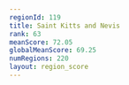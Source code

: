 ```yaml
---
regionId: 119
title: Saint Kitts and Nevis
rank: 63
meanScore: 72.05
globalMeanScore: 69.25
numRegions: 220
layout: region_score
---
```

